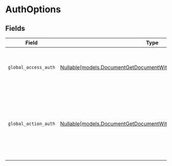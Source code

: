 # AuthOptions


## Fields

| Field                                                                                                                                  | Type                                                                                                                                   | Required                                                                                                                               | Description                                                                                                                            |
| -------------------------------------------------------------------------------------------------------------------------------------- | -------------------------------------------------------------------------------------------------------------------------------------- | -------------------------------------------------------------------------------------------------------------------------------------- | -------------------------------------------------------------------------------------------------------------------------------------- |
| `global_access_auth`                                                                                                                   | [Nullable[models.DocumentGetDocumentWithDetailsByIDGlobalAccessAuth]](../models/documentgetdocumentwithdetailsbyidglobalaccessauth.md) | :heavy_check_mark:                                                                                                                     | The type of authentication required for the recipient to access the document.                                                          |
| `global_action_auth`                                                                                                                   | [Nullable[models.DocumentGetDocumentWithDetailsByIDGlobalActionAuth]](../models/documentgetdocumentwithdetailsbyidglobalactionauth.md) | :heavy_check_mark:                                                                                                                     | The type of authentication required for the recipient to sign the document. This field is restricted to Enterprise plan users only.    |